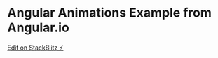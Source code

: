 # Angular Animations Example from Angular.io

[Edit on StackBlitz ⚡️](https://stackblitz.com/edit/node-ybv3gm)